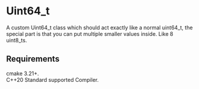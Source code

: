# Uint64_t
A custom Uint64_t class which should act exactly like a normal uint64_t, the special part is that you can put multiple smaller values inside. Like 8 uint8_ts.

## Requirements
cmake 3.21+.\
C++20 Standard supported Compiler.
